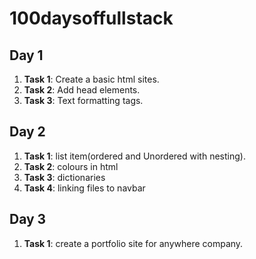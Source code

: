 # 100daysoffullstack


## Day 1

1.  **Task 1**: Create a basic html sites.
2.  **Task 2**: Add head elements.
3. **Task 3**: Text formatting tags. 

## Day 2

1.  **Task 1**: list item(ordered and Unordered with nesting).
2.  **Task 2**: colours in html
3.  **Task 3**:  dictionaries
4.  **Task 4**:  linking files to navbar     


## Day 3

1.  **Task 1**: create a portfolio site for anywhere company. 

